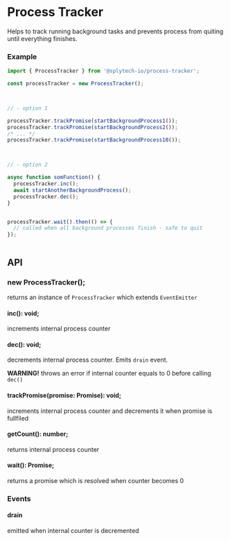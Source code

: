 # Process Tracker

Helps to track running background tasks and prevents process from quiting until everything finishes.


### Example

```ts
import { ProcessTracker } from '@splytech-io/process-tracker';

const processTracker = new ProcessTracker();



// - option 1

processTracker.trackPromise(startBackgroundProcess1());
processTracker.trackPromise(startBackgroundProcess2());
/* ... */
processTracker.trackPromise(startBackgroundProcess10());



// - option 2

async function somFunction() {
  processTracker.inc();
  await startAnotherBackgroundProcess();
  processTracker.dec();
}


processTracker.wait().then(() => {
  // called when all background processes finish - safe to quit
});



```


## API

### new ProcessTracker();
returns an instance of `ProcessTracker` which extends `EventEmitter`

#### inc(): void;
increments internal process counter

#### dec(): void;
decrements internal process counter. Emits `drain` event.

**WARNING!** throws an error if internal counter equals to 0 before calling `dec()`

#### trackPromise(promise: Promise<any>): void;
increments internal process counter and decrements it when promise is fullfiled

#### getCount(): number;
returns internal process counter

#### wait(): Promise<void>;
returns a promise which is resolved when counter becomes 0

### Events

#### drain
emitted when internal counter is decremented
